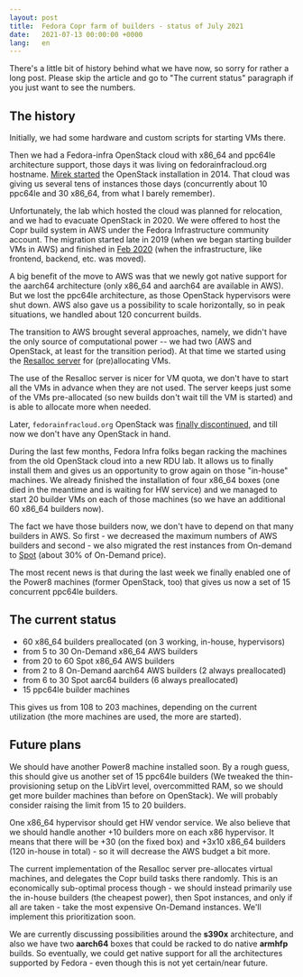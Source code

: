 ```yaml
---
layout: post
title:  Fedora Copr farm of builders - status of July 2021
date:   2021-07-13 00:00:00 +0000
lang:   en
---
```


There's a little bit of history behind what we have now, so sorry for
rather a long post.  Please skip the article and go to "The current
status" paragraph if you just want to see the numbers.


The history
-----------

Initially, we had some hardware and custom scripts for starting VMs there.

Then we had a Fedora-infra OpenStack cloud with x86\_64 and ppc64le
architecture support, those days it was living on fedorainfracloud.org
hostname.  [Mirek started][initial-openstack-commit] the OpenStack
installation in 2014.  That cloud was giving us several tens of instances
those days (concurrently about 10 ppc64le and 30 x86\_64, from what I
barely remember).

Unfortunately, the lab which hosted the cloud was planned for relocation,
and we had to evacuate OpenStack in 2020.  We were offered to host the
Copr build system in AWS under the Fedora Infrastructure community
account.  The migration started late in 2019 (when we began starting
builder VMs in AWS) and finished in [Feb 2020][aws-migration-outage] (when
the infrastructure, like frontend, backend, etc. was moved).

A big benefit of the move to AWS was that we newly got native support
for the aarch64 architecture (only x86\_64 and aarch64 are available in
AWS).  But we lost the ppc64le architecture, as those OpenStack
hypervisors were shut down.  AWS also gave us a possibility to scale
horizontally, so in peak situations, we handled about 120 concurrent
builds.

The transition to AWS brought several approaches, namely, we didn't have
the only source of computational power -- we had two (AWS and OpenStack,
at least for the transition period).  At that time we started using the
[Resalloc server][resalloc] for (pre)allocating VMs.

The use of the Resalloc server is nicer for VM quota, we don't have to start
all the VMs in advance when they are not used.  The server keeps just some
of the VMs pre-allocated (so new builds don't wait till the VM is started)
and is able to allocate more when needed.

Later, `fedorainfracloud.org` OpenStack was [finally
discontinued][openstack-shutdown], and till now we don't have any
OpenStack in hand.

During the last few months, Fedora Infra folks began racking the
machines from the old OpenStack cloud into a new RDU lab.  It allows us to
finally install them and gives us an opportunity to grow again on those
"in-house" machines.  We already finished the installation of four x86\_64
boxes (one died in the meantime and is waiting for HW service) and we
managed to start 20 builder VMs on each of those machines (so we have
an additional 60 x86\_64 builders now).

The fact we have those builders now, we don't have to depend on that many
builders in AWS.  So first - we decreased the maximum numbers of AWS
builders and second - we also migrated the rest instances from On-demand
to [Spot][spot] (about 30% of On-Demand price).

The most recent news is that during the last week we finally enabled one of the
Power8 machines (former OpenStack, too) that gives us now a set of 15 concurrent
ppc64le builders.


The current status
------------------

- 60 x86\_64 builders preallocated (on 3 working, in-house, hypervisors)
- from 5 to 30 On-Demand x86\_64 AWS builders
- from 20 to 60 Spot x86\_64 AWS builders
- from 2 to 8 On-Demand aarch64 AWS builders (2 always preallocated)
- from 6 to 30 Spot aarc64 builders (6 always preallocated)
- 15 ppc64le builder machines

This gives us from 108 to 203 machines, depending on the current utilization
(the more machines are used, the more are started).


Future plans
------------

We should have another Power8 machine installed soon.  By a rough guess, this
should give us another set of 15 ppc64le builders (We tweaked the
thin-provisioning setup on the LibVirt level, overcommitted RAM, so we should
get more builder machines than before on OpenStack).  We will probably consider
raising the limit from 15 to 20 builders.

One x86\_64 hypervisor should get HW vendor service.   We also believe
that we should handle another +10 builders more on each x86 hypervisor.
It means that there will be +30 (on the fixed box) and +3x10 x86\_64
builders (120 in-house in total) - so it will decrease the AWS budget a
bit more.

The current implementation of the Resalloc server pre-allocates virtual
machines, and delegates the Copr build tasks there randomly.  This is
an economically sub-optimal process though - we should instead primarily
use the in-house builders (the cheapest power), then Spot instances, and
only if all are taken - take the most expensive On-Demand instances.
We'll implement this prioritization soon.

We are currently discussing possibilities around the **s390x**
architecture, and also we have two **aarch64** boxes that could be racked
to do native **armhfp** builds.  So eventually, we could get native
support for all the architectures supported by Fedora - even though this
is not yet certain/near future.


[initial-openstack-commit]: https://pagure.io/fedora-infra/ansible/c/cec386a0ffe7dc59100a4950ed4b4e2129e150d5
[aws-migration-outage]: https://pagure.io/fedora-infrastructure/issue/8668
[resalloc]: https://github.com/praiskup/resalloc
[openstack-shutdown]: https://pagure.io/fedora-infra/ansible/c/aa580f72c50bffc77cb3c32bcb5e6b96c815fbe3
[spot]: https://docs.aws.amazon.com/AWSEC2/latest/UserGuide/using-spot-instances.html
